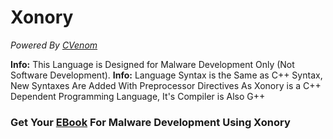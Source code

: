 # Xonory
<p><em>Powered By <a href="https://github.com/Mahmoud7Osman/CVenom">CVenom</a></em></p>
<strong>Info:</strong> This Language is Designed for Malware Development Only (Not Software Development).
<strong>Info:</strong> Language Syntax is the Same as C++ Syntax, New Syntaxes Are Added With Preprocessor Directives As Xonory is a C++ Dependent Programming Language, It's Compiler is Also G++

<h3>Get Your <a href="">EBook</a> For Malware Development Using Xonory</h3>
